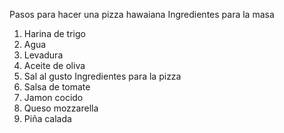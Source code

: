 Pasos para hacer una pizza hawaiana
Ingredientes para la masa
1. Harina de trigo
2. Agua
3. Levadura
4. Aceite de oliva
5. Sal al gusto
Ingredientes para la pizza
6. Salsa de tomate
7. Jamon cocido
8. Queso mozzarella
9. Piña calada